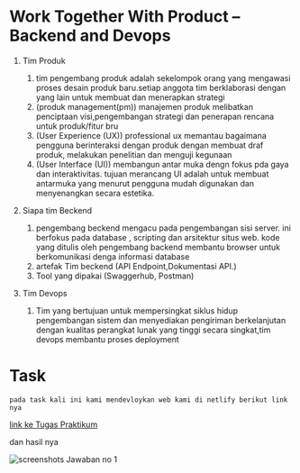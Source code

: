 # Work Together With Product – Backend and Devops

1. Tim Produk
   1. tim pengembang produk adalah sekelompok orang yang mengawasi proses desain produk baru.setiap anggota tim berklaborasi dengan yang lain untuk membuat dan menerapkan strategi
   2. (produk management(pm)) manajemen produk melibatkan penciptaan visi,pengembangan strategi dan penerapan rencana untuk produk/fitur bru
   3. (User Experience (UX)) professional ux memantau bagaimana pengguna berinteraksi dengan produk dengan membuat draf produk, melakukan penelitian dan menguji kegunaan
   4. (User Interface (UI)) membangun antar muka dengn fokus pda gaya dan interaktivitas. tujuan merancang UI adalah untuk membuat antarmuka yang menurut pengguna mudah digunakan dan menyenangkan secara estetika.


2. Siapa tim Beckend
   1. pengembang beckend mengacu pada pengembangan sisi server. ini berfokus pada database , scripting dan arsitektur situs web. kode yang ditulis oleh pengembang backend membantu browser untuk berkomunikasi denga informasi database
   2. artefak Tim beckend (API Endpoint,Dokumentasi API.)
   3. Tool yang dipakai (Swaggerhub, Postman)

3. Tim Devops
   1. Tim yang bertujuan untuk mempersingkat siklus hidup pengembangan sistem dan menyediakan pengiriman berkelanjutan dengan kualitas perangkat lunak yang tinggi secara singkat,tim devops membantu proses deployment

# Task 

    pada task kali ini kami mendevloykan web kami di netlify berikut link nya
    
 [link ke Tugas Praktikum](https://kaleidoscopic-arithmetic-69ba19.netlify.app/)

 dan hasil nya 

  ![screenshots Jawaban no 1](https://github.com/pardi123/VUE_M-SUPARDI/blob/main/18_Work%20Together%20With%20Product%20%E2%80%93%20Backend%20and%20Devops/screenshots/screenshots-tugas.JPG)
